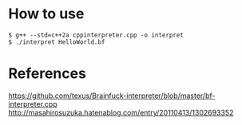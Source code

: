 # How to use
```
$ g++ --std=c++2a cppinterpreter.cpp -o interpret
$ ./interpret HelloWorld.bf
```

# References
https://github.com/texus/Brainfuck-interpreter/blob/master/bf-interpreter.cpp
http://masahirosuzuka.hatenablog.com/entry/20110413/1302693352

